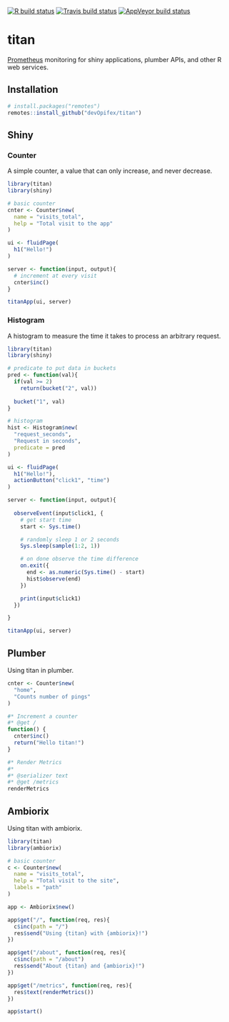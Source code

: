 <!-- badges: start -->
[![R build status](https://github.com/devOpifex/titan/workflows/R-CMD-check/badge.svg)](https://github.com/devOpifex/titan/actions)
[![Travis build status](https://travis-ci.com/devOpifex/titan.svg?branch=master)](https://travis-ci.com/devOpifex/titan)
[![AppVeyor build status](https://ci.appveyor.com/api/projects/status/github/devOpifex/titan?branch=master&svg=true)](https://ci.appveyor.com/project/devOpifex/titan)
<!-- badges: end -->

# titan

[Prometheus](prometheus.io/) monitoring for shiny applications, plumber APIs, and other R web services.

## Installation

``` r
# install.packages("remotes")
remotes::install_github("devOpifex/titan")
```

## Shiny

### Counter

A simple counter, a value that can only increase, and never decrease.

``` r
library(titan)
library(shiny)

# basic counter
cnter <- Counter$new(
  name = "visits_total", 
  help = "Total visit to the app"
)

ui <- fluidPage(
  h1("Hello!")
)

server <- function(input, output){
  # increment at every visit
  cnter$inc()
}

titanApp(ui, server)
```

### Histogram

A histogram to measure the time it takes to process an arbitrary request.

```r
library(titan)
library(shiny)

# predicate to put data in buckets
pred <- function(val){
  if(val >= 2)
    return(bucket("2", val))
  
  bucket("1", val)
}

# histogram
hist <- Histogram$new(
  "request_seconds",
  "Request in seconds",
  predicate = pred
)

ui <- fluidPage(
  h1("Hello!"),
  actionButton("click1", "time")
)

server <- function(input, output){
  
  observeEvent(input$click1, {
    # get start time
    start <- Sys.time()

    # randomly sleep 1 or 2 seconds
    Sys.sleep(sample(1:2, 1))

    # on done observe the time difference
    on.exit({
      end <- as.numeric(Sys.time() - start)
      hist$observe(end)
    })

    print(input$click1)
  })

}

titanApp(ui, server)
```

## Plumber

Using titan in plumber.

```r
cnter <- Counter$new(
  "home", 
  "Counts number of pings"
)

#* Increment a counter
#* @get /
function() {
  cnter$inc()
  return("Hello titan!")
}

#* Render Metrics
#*
#* @serializer text
#* @get /metrics
renderMetrics
```

## Ambiorix

Using titan with ambiorix.

```r
library(titan)
library(ambiorix)

# basic counter
c <- Counter$new(
  name = "visits_total", 
  help = "Total visit to the site",
  labels = "path"
)

app <- Ambiorix$new()

app$get("/", function(req, res){
  c$inc(path = "/")
  res$send("Using {titan} with {ambiorix}!")
})

app$get("/about", function(req, res){
  c$inc(path = "/about")
  res$send("About {titan} and {ambiorix}!")
})

app$get("/metrics", function(req, res){
  res$text(renderMetrics())
})

app$start()
```
